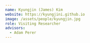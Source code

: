 ```yaml
---
name: Kyungjin (James) Kim
website: https://kyungjini.github.io
image: /assets/people/kyungjin.jpg
role: Visiting Researcher
advisors:
  - Adam Perer
---
```

